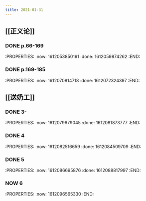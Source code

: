 ```yaml
---
title: 2021-01-31
---
```


## [[正义论]]
### DONE p.66-169
:PROPERTIES:
:now: 1612053850191
:done: 1612059874262
:END:
### DONE p.169-185
:PROPERTIES:
:now: 1612070814718
:done: 1612072324397
:END:
## [[送奶工]]
### DONE  3-
:PROPERTIES:
:now: 1612079679045
:done: 1612081873777
:END:
### DONE 4
:PROPERTIES:
:now: 1612082516659
:done: 1612084509709
:END:
### DONE 5
:PROPERTIES:
:now: 1612086695876
:done: 1612088817997
:END:
### NOW 6
:PROPERTIES:
:now: 1612096565330
:END:
###
